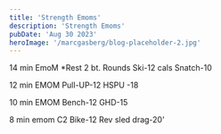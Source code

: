 ```yaml
---
title: 'Strength Emoms'
description: 'Strength Emoms'
pubDate: 'Aug 30 2023'
heroImage: '/marcgasberg/blog-placeholder-2.jpg'
---
```

14 min EmoM *Rest 2 bt. Rounds 
Ski-12 cals 
Snatch-10 

12 min EMOM 
Pull-UP-12 
HSPU -18 

10 min EMOM 
Bench-12 
GHD-15 

8 min emom
C2 Bike-12
Rev sled drag-20'
